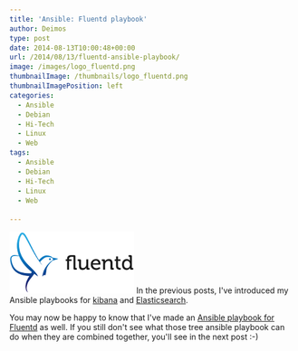 ```yaml
---
title: 'Ansible: Fluentd playbook'
author: Deimos
type: post
date: 2014-08-13T10:00:48+00:00
url: /2014/08/13/fluentd-ansible-playbook/
image: /images/logo_fluentd.png
thumbnailImage: /thumbnails/logo_fluentd.png
thumbnailImagePosition: left
categories:
  - Ansible
  - Debian
  - Hi-Tech
  - Linux
  - Web
tags:
  - Ansible
  - Debian
  - Hi-Tech
  - Linux
  - Web

---
```

![Fluentd_logo](/images/logo_fluentd.png)
In the previous posts, I've introduced my Ansible playbooks for [kibana](http://blog.deimos.fr/?p=4889) and [Elasticsearch](http://blog.deimos.fr/2014/08/09/ansible-elasticsearch-playbook/).

You may now be happy to know that I've made an [Ansible playbook for Fluentd](https://galaxy.ansible.com/list#/roles/1198) as well. If you still don't see what those tree ansible playbook can do when they are combined together, you'll see in the next post :-)